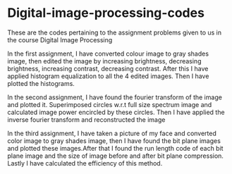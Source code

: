 # Digital-image-processing-codes
These are the codes pertaining to the assignment problems given to us in the course Digital Image Processing

In the first assignment, I have converted colour image to gray shades image, then edited the image by increasing brightness, decreasing brightness, increasing contrast, decreasing contrast. After this I have applied 
histogram equalization to all the 4 edited images. Then I have plotted the histograms.

In the second assignment, I have found the fourier transform of the image and plotted it. Superimposed circles w.r.t full size spectrum image and calculated image power encircled by these circles. Then I have applied the inverse fourier transform and reconstructed the image


In the third assignment, I have taken a picture of my face and converted color image to gray shades image, then I have found the bit plane images and plotted these images.After that I found the run length code of each bit plane image and the size of image before and after bit plane compression. Lastly I have calculated the efficiency of this method.
